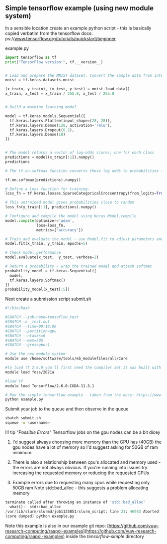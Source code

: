 ## Simple tensorflow example (using new module system)


In a sensible location create an example python script - this is basically copied verbatim from the tensorflow docs: ps://www.tensorflow.org/tutorials/quickstart/beginner

example.py
```python
import tensorflow as tf
print("TensorFlow version:", tf.__version__)


# Load and prepare the MNIST dataset. Convert the sample data from integers to floating-point numbers
mnist = tf.keras.datasets.mnist

(x_train, y_train), (x_test, y_test) = mnist.load_data()
x_train, x_test = x_train / 255.0, x_test / 255.0


# Build a machine learning model

model = tf.keras.models.Sequential([
  tf.keras.layers.Flatten(input_shape=(28, 28)),
  tf.keras.layers.Dense(128, activation='relu'),
  tf.keras.layers.Dropout(0.2),
  tf.keras.layers.Dense(10)
])


# The model returns a vector of log-odds scores, one for each class
predictions = model(x_train[:1]).numpy()
predictions

# The tf.nn.softmax function converts these log odds to probabilities for each class

tf.nn.softmax(predictions).numpy()

# Define a loss function for training.
loss_fn = tf.keras.losses.SparseCategoricalCrossentropy(from_logits=True)

# This untrained model gives probabilities close to random 
loss_fn(y_train[:1], predictions).numpy()

# Configure and compile the model using Keras Model.compile
model.compile(optimizer='adam',
              loss=loss_fn,
              metrics=['accuracy'])

# Train and evaluate the model - use Model.fit to adjust parameters and minimize loss
model.fit(x_train, y_train, epochs=5)

# Check model performance
model.evaluate(x_test,  y_test, verbose=2)

# Return a probability - wrap the trained model and attach softmax
probability_model = tf.keras.Sequential([
  model,
  tf.keras.layers.Softmax()
])
probability_model(x_test[:5])
```

Next create a submission script
submit.sh
```bash
#!/bin/bash

#SBATCH --job-name=tensoflow_test
#SBATCH -o _test.out
#SBATCH --time=00:10:00
#SBATCH --partition=gpu
#SBATCH --ntasks=6
#SBATCH --mem=50G
#SBATCH --gres=gpu:1

# Use the new module system
module use /home/software/tools/eb_modulefiles/all/Core

#to load tf 2.6.0 you'll first need the compiler set it was built with
module load foss/2021a

#load tf
module load TensorFlow/2.6.0-CUDA-11.3.1

# Run the simple tensorflow example - taken from the docs: https://www.tensorflow.org/tutorials/quickstart/beginner
python example.py
```

Submit your job to the queue and then observe in the queue
```bash
sbatch submit.sh
squeue -u <username>
```

!!! tip "_Possible Errors_" 
    Tensorflow jobs on the gpu nodes can be a bit dicey
1. I'd suggest always choosing more memory than the GPU has (40GB) the gpu nodes have a lot of memory so I'd suggest asking for 50GB of ram minimum.

2. There is also a relationship between cpu's allocated and memory used - the errors are not always obvious.  If you're running into issues try increasing the requested memory or reducing the requested CPUs

3. Example errors due to requesting many cpus while requesting only 50GB ram
Note std::bad_alloc - this suggests a problem allocating memory
```python
terminate called after throwing an instance of 'std::bad_alloc'
  what():  std::bad_alloc
/var/lib/slurm/slurmd/job1125851/slurm_script: line 21: 46983 Aborted
(core dumped) python example.py
```

Note this example is also in our example git repo: [https://github.com/vuw-research-computing/raapoi-examples](https://github.com/vuw-research-computing/raapoi-examples) inside the *tensorflow-simple* directory

